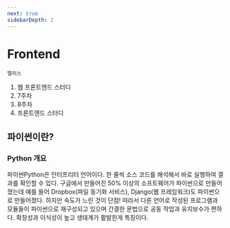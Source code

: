 ```yaml
---
next: true
sidebarDepth: 2
---
```

# Frontend

`엘리스`

1. 웹 프론트엔드 스터디
2. 7주차
3. 8주차
4. 프론트엔드 스터디


## 파이썬이란?

### Python 개요
파이썬Python은 인터프리터 언어이다. 한 줄씩 소스 코드를 해석해서 바로 실행하여 결과를 확인할 수 있다.
구글에서 만들어진 50% 이상의 소프트웨어가 파이썬으로 만들어졌는데 예를 들어 Dropbox(파일 동기화 서비스), Django(웹 프레임워크)도 파이썬으로 만들어졌다.
하지만 속도가 느린 것이 단점!
따라서 다른 언어로 작성된 프로그램과 모듈들이 파이썬으로 재구성되고 있으며 간결한 문법으로 공동 작업과 유지보수가 편하다.
확장성과 이식성이 높고 생태계가 활발한게 특징이다.